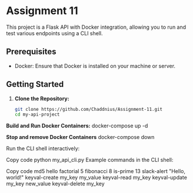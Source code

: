 # Assignment 11

This project is a Flask API with Docker integration, allowing you to run and test various endpoints using a CLI shell.

## Prerequisites

- Docker: Ensure that Docker is installed on your machine or server.

## Getting Started

1. **Clone the Repository:**
   ```bash
   git clone https://github.com/Chaddnius/Assignment-11.git
   cd my-api-project

**Build and Run Docker Containers:** 
docker-compose up -d

**Stop and remove Docker Containers**
docker-compose down 

Run the CLI shell interactively:

Copy code
python my_api_cli.py
Example commands in the CLI shell:

Copy code
md5 hello
factorial 5
fibonacci 8
is-prime 13
slack-alert "Hello, world!"
keyval-create my_key my_value
keyval-read my_key
keyval-update my_key new_value
keyval-delete my_key
